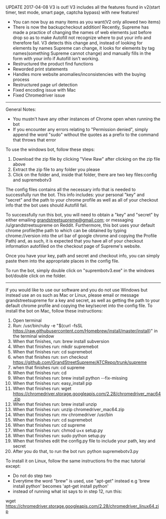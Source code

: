 
UPDATE 2017-04-08 
V3 is out! V3 includes all the features found in v2(start timer, test mode, smart page, captcha bypass) with new features!
- You can now buy as many items as you want(V2 only allowed two items)
- There is now the backupcheckout addition! Recently, Supreme has made a practice of changing the names of web elements just before drop so as to make Autofill not recognize where to put your info and therefore fail. V3 detects this change and, instead of looking for elements by names Supreme can change, it looks for elements by tag names(something Supreme cannot change) and manually fills in the form with your info if Autofill isn't working.
- Restructured the product find functions
- Reworded print statements
- Handles more website anomalies/inconsistencies with the buying process
- Restructured page url detection
- Fixed encoding issue with Mac
- Fixed Chromedriver issue

-----------------------------------------------------------------------------------------------------------------------------
General Notes:
- You mustn't have any other instances of Chrome open when running the bot
- If you encounter any errors relating to "Permission denied", simply append the word "sudo" without the quotes as a prefix to the command that throws that error

To use the windows bot, follow these steps:
1. Download the zip file by clicking "View Raw" after clicking on the zip file above
2. Extract the zip file to any folder you please
3. Click on the folder and, inside that folder, there are two key files:config and supremebotv3

The config files contains all the necessary info that is needed to successfully run the bot. This info includes: your personal "key" and "secret" and the path to your chrome profile as well as all of your checkout info that the bot uses should Autofill fail.

To successfully run this bot, you will need to obtain a "key" and "secret" by either emailing grandstreetsupreme@gmail.com; or messaging /u/grandstreetsupreme on Reddit. 
Furthermore, this bot uses your default chrome profile(the path to which can be obtained by typing chrome://version into the url bar of google chrome and copying the Profile Path) and, as such, it is expected that you have all of your checkout information autofilled on the checkout page of Supreme's website. 

Once you have your key, path and secret and checkout info, you can simply paste them into the appropriate places in the config file.

To run the bot, simply double click on "suprembotv3.exe" in the windows bot/double click on me folder. 

----------------------------------------------------------------------------------------------------------------------------
If you would like to use our software and you do not use Windows but instead use an os such as Mac or Linux, please  email or message grandstreetsupreme for a key and secret, as well as getting the path to your default chrome profile and copying the key/secret into the config file. To install the bot on Mac, follow these instructions:
1. Open terminal
2. Run: /usr/bin/ruby -e "$(curl -fsSL https://raw.githubusercontent.com/Homebrew/install/master/install)" in the terminal window
3. When that finishes, run: brew install subversion
4. When that finishes run: mkdir supremebot
5. When that finishes run: cd supremebot
7. when that finishes run: svn checkout https://github.com/GrandStreetSupreme/ATCRepo/trunk/supreme
8. when that finishes run: cd supreme
9. When that finishes run: cd
10. When that finishes run: brew install python --fix-missing
11. When that finishes run: easy_install pip
12. When that finishes run: wget https://chromedriver.storage.googleapis.com/2.28/chromedriver_mac64.zip
13. When that finishes run: brew install unzip
14. When that finishes run: unzip chromedriver_mac64.zip
15. When that finishes run: mv chromedriver /usr/bin
16. When that finishes run: cd supremebot
17. When that finishes run: cd supreme
18. When that finishes run: chmod u+x setup.py
19. When that finishes run: sudo python setup.py
20. When that finishes edit the config.py file to include your path, key and secret
20. After you do that, to run the bot run: python supremebotv3.py

To install it on Linux, follow the same instructions fro the mac tutorial except:
- Do not do step two
- Everytime the word "brew" is used, use "apt-get" instead e.g 'brew install python' becomes 'apt-get install python'
- instead of running what ist says to in step 12, run this: 


wget https://chromedriver.storage.googleapis.com/2.28/chromedriver_linux64.zip
